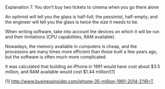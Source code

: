 Explanation 7. You don’t buy two tickets to cinema when you go there alone

An optimist will tell you the glass is half-full; the pessimist, half-empty; and the engineer will tell you the glass is twice the size it needs to be.

When writing software, take into account the devices on which it will be run and their limitations (CPU capabilities, RAM available).

Nowadays, the memory available in computers is cheap, and the processors are many times more efficient than those built a few years ago, but the software is often much more complicated.

It was calculated that building an iPhone in 1991 would have cost about $3.5 million, and RAM available would cost $1.44 million![1]

[1] http://www.businessinsider.com/iphone-35-million-1991-2014-2?IR=T
